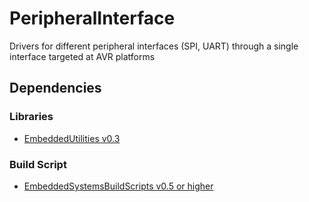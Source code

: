 # PeripheralInterface
Drivers for different peripheral interfaces (SPI, UART) through a single interface targeted at AVR platforms


## Dependencies
### Libraries
- [EmbeddedUtilities v0.3](https://github.com/es-ude/EmbeddedUtilities/releases/tag/v0.3)

### Build Script
- [EmbeddedSystemsBuildScripts v0.5 or higher](https://github.com/es-ude/EmbeddedSystemsBuildScripts/releases/tag/v0.5)

